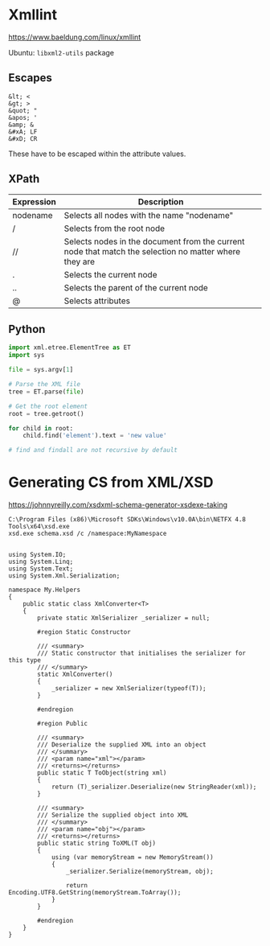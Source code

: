 # Xmllint

<https://www.baeldung.com/linux/xmllint>

Ubuntu: `libxml2-utils` package

## Escapes

```
&lt; <
&gt; >
&quot; "
&apos; '
&amp; &
&#xA; LF
&#xD; CR
```

These have to be escaped within the attribute values.

## XPath

Expression | Description
-----------|------------------------------------------------------------------------------------------------------
nodename   | Selects all nodes with the name "nodename"
/          | Selects from the root node
//         | Selects nodes in the document from the current node that match the selection no matter where they are
.          | Selects the current node
..         | Selects the parent of the current node
@          | Selects attributes



## Python

```python
import xml.etree.ElementTree as ET
import sys

file = sys.argv[1]

# Parse the XML file
tree = ET.parse(file)

# Get the root element
root = tree.getroot()

for child in root:
    child.find('element').text = 'new value'

# find and findall are not recursive by default
```

# Generating CS from XML/XSD

<https://johnnyreilly.com/xsdxml-schema-generator-xsdexe-taking>

```
C:\Program Files (x86)\Microsoft SDKs\Windows\v10.0A\bin\NETFX 4.8 Tools\x64\xsd.exe
xsd.exe schema.xsd /c /namespace:MyNamespace


using System.IO;
using System.Linq;
using System.Text;
using System.Xml.Serialization;

namespace My.Helpers
{
    public static class XmlConverter<T>
    {
        private static XmlSerializer _serializer = null;

        #region Static Constructor

        /// <summary>
        /// Static constructor that initialises the serializer for this type
        /// </summary>
        static XmlConverter()
        {
            _serializer = new XmlSerializer(typeof(T));
        }

        #endregion

        #region Public

        /// <summary>
        /// Deserialize the supplied XML into an object
        /// </summary>
        /// <param name="xml"></param>
        /// <returns></returns>
        public static T ToObject(string xml)
        {
            return (T)_serializer.Deserialize(new StringReader(xml));
        }

        /// <summary>
        /// Serialize the supplied object into XML
        /// </summary>
        /// <param name="obj"></param>
        /// <returns></returns>
        public static string ToXML(T obj)
        {
            using (var memoryStream = new MemoryStream())
            {
                _serializer.Serialize(memoryStream, obj);

                return Encoding.UTF8.GetString(memoryStream.ToArray());
            }
        }

        #endregion
    }
}
```
